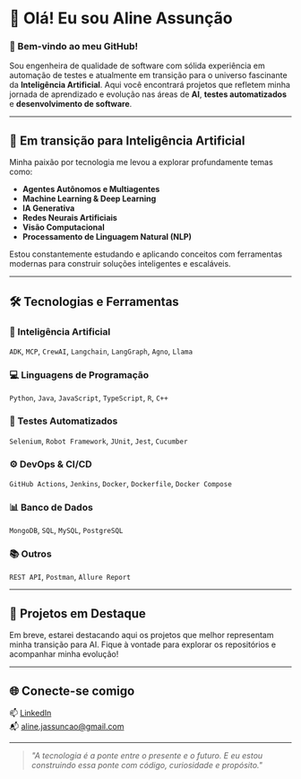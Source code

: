 # 👋 Olá! Eu sou Aline Assunção

### 🚀 Bem-vindo ao meu GitHub!

Sou engenheira de qualidade de software com sólida experiência em automação de testes e atualmente em transição para o universo fascinante da **Inteligência Artificial**. Aqui você encontrará projetos que refletem minha jornada de aprendizado e evolução nas áreas de **AI**, **testes automatizados** e **desenvolvimento de software**.

---

## 🧠 Em transição para Inteligência Artificial

Minha paixão por tecnologia me levou a explorar profundamente temas como:

- **Agentes Autônomos e Multiagentes**
- **Machine Learning & Deep Learning**
- **IA Generativa**
- **Redes Neurais Artificiais**
- **Visão Computacional**
- **Processamento de Linguagem Natural (NLP)**

Estou constantemente estudando e aplicando conceitos com ferramentas modernas para construir soluções inteligentes e escaláveis.

---

## 🛠️ Tecnologias e Ferramentas

### 🤖 Inteligência Artificial
`ADK`, `MCP`, `CrewAI`, `Langchain`, `LangGraph`, `Agno`, `Llama`

### 💻 Linguagens de Programação
`Python`, `Java`, `JavaScript`, `TypeScript`, `R`, `C++`

### 🧪 Testes Automatizados
`Selenium`, `Robot Framework`, `JUnit`, `Jest`, `Cucumber`

### ⚙️ DevOps & CI/CD
`GitHub Actions`, `Jenkins`, `Docker`, `Dockerfile`, `Docker Compose`

### 📊 Banco de Dados
`MongoDB`, `SQL`, `MySQL`, `PostgreSQL`

### 📚 Outros
`REST API`, `Postman`, `Allure Report`

---

## 🌟 Projetos em Destaque

Em breve, estarei destacando aqui os projetos que melhor representam minha transição para AI. Fique à vontade para explorar os repositórios e acompanhar minha evolução!

---

## 🌐 Conecte-se comigo

📫 [LinkedIn](https://www.linkedin.com/in/alineassuncaoai/)  
📬 aline.jassuncao@gmail.com

---

> _"A tecnologia é a ponte entre o presente e o futuro. E eu estou construindo essa ponte com código, curiosidade e propósito."_  
